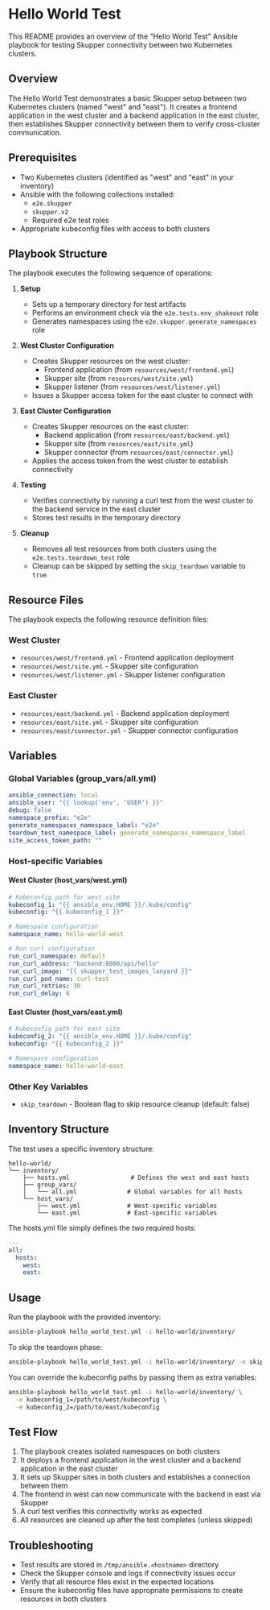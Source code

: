 # Hello World Test

This README provides an overview of the "Hello World Test" Ansible playbook for testing Skupper connectivity between two Kubernetes clusters.

## Overview

The Hello World Test demonstrates a basic Skupper setup between two Kubernetes clusters (named "west" and "east"). It creates a frontend application in the west cluster and a backend application in the east cluster, then establishes Skupper connectivity between them to verify cross-cluster communication.

## Prerequisites

- Two Kubernetes clusters (identified as "west" and "east" in your inventory)
- Ansible with the following collections installed:
  - `e2e.skupper`
  - `skupper.v2`
  - Required e2e test roles
- Appropriate kubeconfig files with access to both clusters

## Playbook Structure

The playbook executes the following sequence of operations:

1. **Setup**
   - Sets up a temporary directory for test artifacts
   - Performs an environment check via the `e2e.tests.env_shakeout` role
   - Generates namespaces using the `e2e.skupper.generate_namespaces` role

2. **West Cluster Configuration**
   - Creates Skupper resources on the west cluster:
     - Frontend application (from `resources/west/frontend.yml`)
     - Skupper site (from `resources/west/site.yml`)
     - Skupper listener (from `resources/west/listener.yml`)
   - Issues a Skupper access token for the east cluster to connect with

3. **East Cluster Configuration**
   - Creates Skupper resources on the east cluster:
     - Backend application (from `resources/east/backend.yml`)
     - Skupper site (from `resources/east/site.yml`)
     - Skupper connector (from `resources/east/connector.yml`)
   - Applies the access token from the west cluster to establish connectivity

4. **Testing**
   - Verifies connectivity by running a curl test from the west cluster to the backend service in the east cluster
   - Stores test results in the temporary directory

5. **Cleanup**
   - Removes all test resources from both clusters using the `e2e.tests.teardown_test` role
   - Cleanup can be skipped by setting the `skip_teardown` variable to `true`

## Resource Files

The playbook expects the following resource definition files:

### West Cluster
- `resources/west/frontend.yml` - Frontend application deployment
- `resources/west/site.yml` - Skupper site configuration
- `resources/west/listener.yml` - Skupper listener configuration

### East Cluster
- `resources/east/backend.yml` - Backend application deployment
- `resources/east/site.yml` - Skupper site configuration
- `resources/east/connector.yml` - Skupper connector configuration

## Variables

### Global Variables (group_vars/all.yml)

```yaml
ansible_connection: local
ansible_user: "{{ lookup('env', 'USER') }}"
debug: false
namespace_prefix: "e2e"
generate_namespaces_namespace_label: "e2e"
teardown_test_namespace_label: generate_namespaces_namespace_label
site_access_token_path: ""
```

### Host-specific Variables

#### West Cluster (host_vars/west.yml)

```yaml
# Kubeconfig path for west site
kubeconfig_1: "{{ ansible_env.HOME }}/.kube/config"
kubeconfig: "{{ kubeconfig_1 }}"

# Namespace configuration
namespace_name: hello-world-west

# Run curl configuration
run_curl_namespace: default
run_curl_address: "backend:8080/api/hello"
run_curl_image: "{{ skupper_test_images_lanyard }}"
run_curl_pod_name: curl-test
run_curl_retries: 30
run_curl_delay: 6
```

#### East Cluster (host_vars/east.yml)

```yaml
# Kubeconfig path for east site
kubeconfig_2: "{{ ansible_env.HOME }}/.kube/config"
kubeconfig: "{{ kubeconfig_2 }}"

# Namespace configuration
namespace_name: hello-world-east
```

### Other Key Variables

- `skip_teardown` - Boolean flag to skip resource cleanup (default: false)

## Inventory Structure

The test uses a specific inventory structure:

```
hello-world/
└── inventory/
    ├── hosts.yml                 # Defines the west and east hosts
    ├── group_vars/
    │   └── all.yml              # Global variables for all hosts
    └── host_vars/
        ├── west.yml             # West-specific variables
        └── east.yml             # East-specific variables
```

The hosts.yml file simply defines the two required hosts:

```yaml
---
all:
  hosts:
    west:
    east:
```

## Usage

Run the playbook with the provided inventory:

```bash
ansible-playbook hello_world_test.yml -i hello-world/inventory/
```

To skip the teardown phase:

```bash
ansible-playbook hello_world_test.yml -i hello-world/inventory/ -e skip_teardown=true
```

You can override the kubeconfig paths by passing them as extra variables:

```bash
ansible-playbook hello_world_test.yml -i hello-world/inventory/ \
  -e kubeconfig_1=/path/to/west/kubeconfig \
  -e kubeconfig_2=/path/to/east/kubeconfig
```

## Test Flow

1. The playbook creates isolated namespaces on both clusters
2. It deploys a frontend application in the west cluster and a backend application in the east cluster
3. It sets up Skupper sites in both clusters and establishes a connection between them
4. The frontend in west can now communicate with the backend in east via Skupper
5. A curl test verifies this connectivity works as expected
6. All resources are cleaned up after the test completes (unless skipped)

## Troubleshooting

- Test results are stored in `/tmp/ansible.<hostname>` directory
- Check the Skupper console and logs if connectivity issues occur
- Verify that all resource files exist in the expected locations
- Ensure the kubeconfig files have appropriate permissions to create resources in both clusters